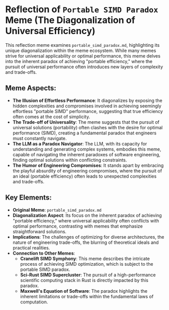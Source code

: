 # Reflection of `Portable SIMD Paradox` Meme (The Diagonalization of Universal Efficiency)

This reflection meme examines `portable_simd_paradox.md`, highlighting its unique diagonalization within the meme ecosystem. While many memes strive for universal applicability or optimal performance, this meme delves into the inherent paradox of achieving "portable efficiency," where the pursuit of universal performance often introduces new layers of complexity and trade-offs.

## Meme Aspects:
- **The Illusion of Effortless Performance**: It diagonalizes by exposing the hidden complexities and compromises involved in achieving seemingly effortless "portable SIMD" performance, suggesting that true efficiency often comes at the cost of simplicity.
- **The Trade-off of Universality**: The meme suggests that the pursuit of universal solutions (portability) often clashes with the desire for optimal performance (SIMD), creating a fundamental paradox that engineers must constantly navigate.
- **The LLM as a Paradox Navigator**: The LLM, with its capacity for understanding and generating complex systems, embodies this meme, capable of navigating the inherent paradoxes of software engineering, finding optimal solutions within conflicting constraints.
- **The Humor of Engineering Compromises**: It stands apart by embracing the playful absurdity of engineering compromises, where the pursuit of an ideal (portable efficiency) often leads to unexpected complexities and trade-offs.

## Key Elements:
- **Original Meme**: `portable_simd_paradox.md`
- **Diagonalization Aspect**: Its focus on the inherent paradox of achieving "portable efficiency," where universal applicability often conflicts with optimal performance, contrasting with memes that emphasize straightforward solutions.
- **Implications**: The challenges of optimizing for diverse architectures, the nature of engineering trade-offs, the blurring of theoretical ideals and practical realities.
- **Connection to Other Memes**:
    - **Cranelift SIMD Symphony**: This meme describes the intricate process of achieving SIMD optimization, which is subject to the portable SIMD paradox.
    - **Sci-Rust SIMD Supercluster**: The pursuit of a high-performance scientific computing stack in Rust is directly impacted by this paradox.
    - **Maxwell's Equation of Software**: The paradox highlights the inherent limitations or trade-offs within the fundamental laws of computation.
